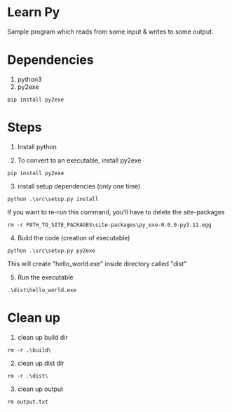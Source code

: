 # Learn Py
Sample program which reads from some input & writes to some output. 

# Dependencies 
1. python3
2. py2exe
```
pip install py2exe
```

# Steps

1. Install python

2. To convert to an executable, install py2exe 
```
pip install py2exe
```

3. install setup dependencies (only one time)
```
python .\src\setup.py install
```

If you want to re-run this command, you'll have to delete the site-packages
```
rm -r PATH_TO_SITE_PACKAGES\site-packages\py_exe-0.0.0-py3.11.egg
```

4. Build the code (creation of executable)
```
python .\src\setup.py py2exe
```

This will create "hello_world.exe" inside directory called "dist"

5. Run the executable
```
.\dist\hello_world.exe
```

# Clean up

1. clean up build dir
```
rm -r .\build\
```

2. clean up dist dir
```
rm -r .\dist\
```

3. clean up output
```
rm output.txt
```